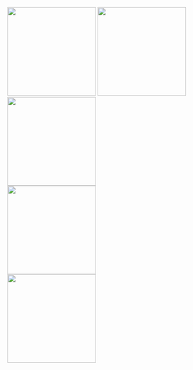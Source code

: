 

<img src="https://user-images.githubusercontent.com/121868184/233374845-9435df46-f127-4b4e-9a21-57bc722ebafd.png" width="200px">  <img src="https://user-images.githubusercontent.com/121868184/233374868-634b7c02-452b-4062-ab0e-09606ecd9f2d.png" width="200px">  
<img src="https://user-images.githubusercontent.com/121868184/233374901-732aaea0-1948-43ae-ae16-27101a62bd5b.png" width="200px">  
<img src="https://user-images.githubusercontent.com/121868184/233374907-346ee06c-4518-4840-99df-cdca1d2d1795.png" width="200px">  
<img src="https://user-images.githubusercontent.com/121868184/233374933-3b763892-4f4d-4f43-8528-696912140651.png" width="200px">  
